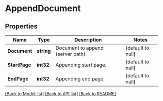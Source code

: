 # AppendDocument

## Properties
Name | Type | Description | Notes
------------ | ------------- | ------------- | -------------
**Document** | **string** | Document to append (server path). | [default to null]
**StartPage** | **int32** | Appending start page. | [default to null]
**EndPage** | **int32** | Appending end page. | [default to null]

[[Back to Model list]](../README.md#documentation-for-models) [[Back to API list]](../README.md#documentation-for-api-endpoints) [[Back to README]](../README.md)


